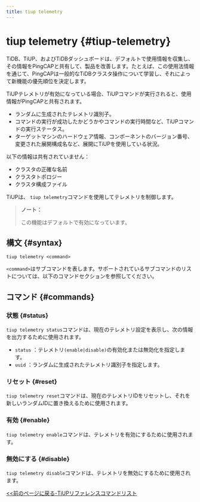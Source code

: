 ```yaml
---
title: tiup telemetry
---
```


# tiup telemetry {#tiup-telemetry}

TiDB、TiUP、およびTiDBダッシュボードは、デフォルトで使用情報を収集し、その情報をPingCAPと共有して、製品を改善します。たとえば、この使用法情報を通じて、PingCAPは一般的なTiDBクラスタ操作について学習し、それによって新機能の優先順位を決定します。

TiUPテレメトリが有効になっている場合、TiUPコマンドが実行されると、使用情報がPingCAPと共有されます。

-   ランダムに生成されたテレメトリ識別子。
-   コマンドの実行が成功したかどうかやコマンドの実行時間など、TiUPコマンドの実行ステータス。
-   ターゲットマシンのハードウェア情報、コンポーネントのバージョン番号、変更された展開構成名など、展開にTiUPを使用している状況。

以下の情報は共有されていません：

-   クラスタの正確な名前
-   クラスタトポロジー
-   クラスタ構成ファイル

TiUPは、 `tiup telemetry`コマンドを使用してテレメトリを制御します。

> **ノート：**
>
> この機能はデフォルトで有効になっています。

## 構文 {#syntax}

```shell
tiup telemetry <command>
```

`<command>`はサブコマンドを表します。サポートされているサブコマンドのリストについては、以下のコマンドセクションを参照してください。

## コマンド {#commands}

### 状態 {#status}

`tiup telemetry status`コマンドは、現在のテレメトリ設定を表示し、次の情報を出力するために使用されます。

-   `status` ：テレメトリ`(enable|disable)`の有効化または無効化を指定します。
-   `uuid` ：ランダムに生成されたテレメトリ識別子を指定します。

### リセット {#reset}

`tiup telemetry reset`コマンドは、現在のテレメトリIDをリセットし、それを新しいランダムIDに置き換えるために使用されます。

### 有効 {#enable}

`tiup telemetry enable`コマンドは、テレメトリを有効にするために使用されます。

### 無効にする {#disable}

`tiup telemetry disable`コマンドは、テレメトリを無効にするために使用されます。

[&lt;&lt;前のページに戻る-TiUPリファレンスコマンドリスト](/tiup/tiup-reference.md#command-list)
